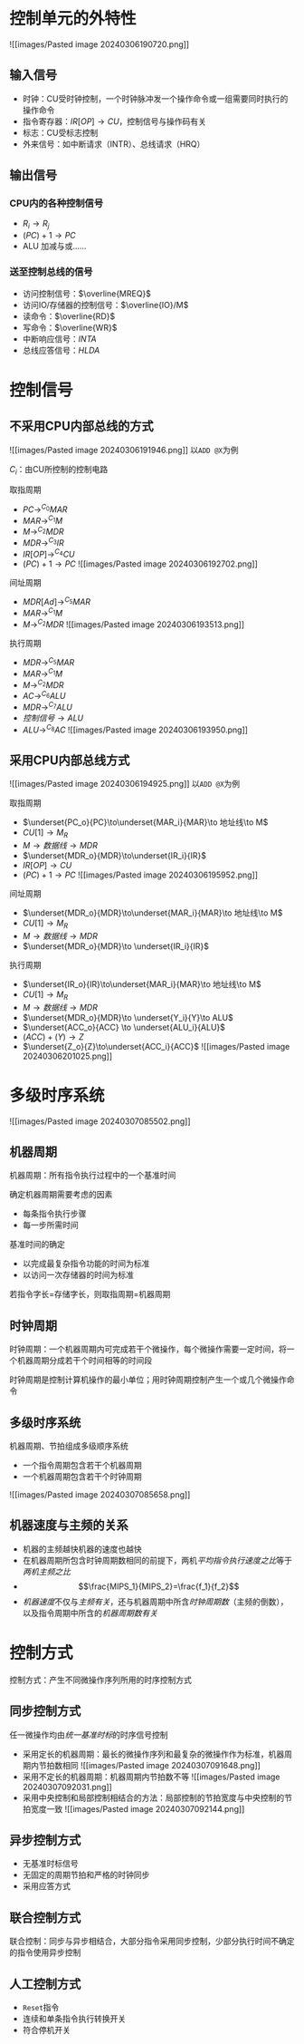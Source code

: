 # 控制单元的外特性

![[images/Pasted image 20240306190720.png]]

## 输入信号

- 时钟：CU受时钟控制，一个时钟脉冲发一个操作命令或一组需要同时执行的操作命令
- 指令寄存器：$IR[OP]\to CU$，控制信号与操作码有关
- 标志：CU受标志控制
- 外来信号：如中断请求（INTR）、总线请求（HRQ）

## 输出信号

### CPU内的各种控制信号

- $R_i \to R_j$
- $(PC)+1\to PC$
- ALU 加减与或……

### 送至控制总线的信号

- 访问控制信号：$\overline{MREQ}$
- 访问IO/存储器的控制信号：$\overline{IO}/M$
- 读命令：$\overline{RD}$
- 写命令：$\overline{WR}$
- 中断响应信号：$INTA$
- 总线应答信号：$HLDA$

# 控制信号

## 不采用CPU内部总线的方式

![[images/Pasted image 20240306191946.png]]
以`ADD @X`为例

$C_i$：由CU所控制的控制电路

取指周期

- $PC\to^{C_0}MAR$
- $MAR\to^{C_1}M$
- $M\to^{C_2}MDR$
- $MDR\to^{C_3}IR$
- $IR[OP]\to^{C_4}CU$
- $(PC)+1\to PC$
![[images/Pasted image 20240306192702.png]]

间址周期

- $MDR[Ad]\to^{C_5}MAR$
- $MAR\to^{C_1}M$
- $M\to^{C_2}MDR$
![[images/Pasted image 20240306193513.png]]

执行周期

- $MDR\to^{C_5}MAR$
- $MAR\to^{C_1}M$
- $M\to^{C_2}MDR$
- $AC\to^{C_6}ALU$
- $MDR\to^{C_7}ALU$
- $控制信号\to ALU$
- $ALU\to^{C_8} AC$
![[images/Pasted image 20240306193950.png]]

## 采用CPU内部总线方式

![[images/Pasted image 20240306194925.png]]
以`ADD @X`为例

取指周期

- $\underset{PC_o}{PC}\to\underset{MAR_i}{MAR}\to 地址线\to M$
- $CU[1]\to M_R$
- $M\to 数据线\to MDR$
- $\underset{MDR_o}{MDR}\to\underset{IR_i}{IR}$
- $IR[OP]\to CU$
- $(PC)+1\to PC$
![[images/Pasted image 20240306195952.png]]

间址周期

- $\underset{MDR_o}{MDR}\to\underset{MAR_i}{MAR}\to 地址线\to M$
- $CU[1]\to M_R$
- $M\to 数据线\to MDR$
- $\underset{MDR_o}{MDR}\to \underset{IR_i}{IR}$

执行周期

- $\underset{IR_o}{IR}\to\underset{MAR_i}{MAR}\to 地址线\to M$
- $CU[1]\to M_R$
- $M\to 数据线\to MDR$
- $\underset{MDR_o}{MDR}\to \underset{Y_i}{Y}\to ALU$
- $\underset{ACC_o}{ACC} \to \underset{ALU_i}{ALU}$
- $(ACC)+(Y)\to Z$
- $\underset{Z_o}{Z}\to\underset{ACC_i}{ACC}$
![[images/Pasted image 20240306201025.png]]

# 多级时序系统

![[images/Pasted image 20240307085502.png]]

## 机器周期

机器周期：所有指令执行过程中的一个基准时间

确定机器周期需要考虑的因素

- 每条指令执行步骤
- 每一步所需时间

基准时间的确定

- 以完成最复杂指令功能的时间为标准
- 以访问一次存储器的时间为标准

若指令字长=存储字长，则取指周期=机器周期

## 时钟周期

时钟周期：一个机器周期内可完成若干个微操作，每个微操作需要一定时间，将一个机器周期分成若干个时间相等的时间段

时钟周期是控制计算机操作的最小单位；用时钟周期控制产生一个或几个微操作命令

## 多级时序系统

机器周期、节拍组成多级顺序系统

- 一个指令周期包含若干个机器周期
- 一个机器周期包含若干个时钟周期

![[images/Pasted image 20240307085658.png]]

## 机器速度与主频的关系

- 机器的主频越快机器的速度也越快
- 在机器周期所包含时钟周期数相同的前提下，两机*平均指令执行速度之比*等于*两机主频之比*
- $$\frac{MIPS_1}{MIPS_2}=\frac{f_1}{f_2}$$
- *机器速度*不仅与*主频有关*，还与机器周期中所含*时钟周期数*（主频的倒数），以及指令周期中所含的*机器周期数有关*

# 控制方式

控制方式：产生不同微操作序列所用的时序控制方式

## 同步控制方式

任一微操作均由*统一基准时标*的时序信号控制

- 采用定长的机器周期：最长的微操作序列和最复杂的微操作作为标准，机器周期内节拍数相同
![[images/Pasted image 20240307091648.png]]
- 采用不定长的机器周期：机器周期内节拍数不等
![[images/Pasted image 20240307092031.png]]
- 采用中央控制和局部控制相结合的方法：局部控制的节拍宽度与中央控制的节拍宽度一致
![[images/Pasted image 20240307092144.png]]

## 异步控制方式

- 无基准时标信号
- 无固定的周期节拍和严格的时钟同步
- 采用应答方式

## 联合控制方式

联合控制：同步与异步相结合，大部分指令采用同步控制，少部分执行时间不确定的指令使用异步控制

## 人工控制方式

- `Reset`指令
- 连续和单条指令执行转换开关
- 符合停机开关
